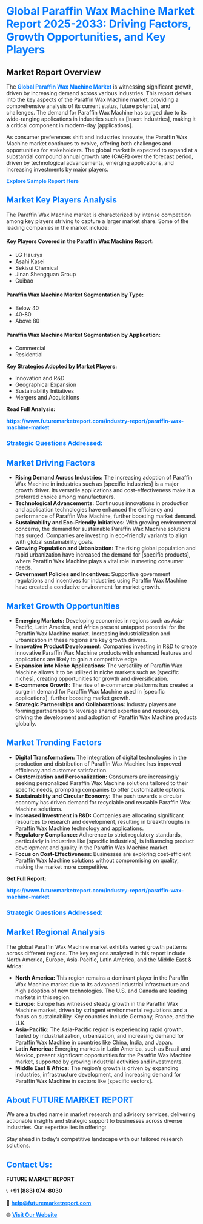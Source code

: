 <h1 style="color: #007BFF;">Global Paraffin Wax Machine Market Report 2025-2033: Driving Factors, Growth Opportunities, and Key Players</h1>

<section id="overview">
<h2>Market Report Overview</h2>
<p>The <a href="https://www.futuremarketreport.com/industry-report/paraffin-wax-machine-market" style="color: #007BFF; text-decoration: none;"><strong>Global Paraffin Wax Machine Market</strong></a> is witnessing significant growth, driven by increasing demand across various industries. This report delves into the key aspects of the Paraffin Wax Machine market, providing a comprehensive analysis of its current status, future potential, and challenges. The demand for Paraffin Wax Machine has surged due to its wide-ranging applications in industries such as [insert industries], making it a critical component in modern-day [applications].</p>
<p>As consumer preferences shift and industries innovate, the Paraffin Wax Machine market continues to evolve, offering both challenges and opportunities for stakeholders. The global market is expected to expand at a substantial compound annual growth rate (CAGR) over the forecast period, driven by technological advancements, emerging applications, and increasing investments by major players.</p>
</section>

<section id="overview">
<p><a href="https://www.futuremarketreport.com/request-sample/reportId=35194" style="color: #007BFF; text-decoration: none;"><strong>Explore Sample Report Here</strong></a></p>
</section>

<section id="key-players">
<h2 style="color: #007BFF;">Market Key Players Analysis</h2>
<p>The Paraffin Wax Machine market is characterized by intense competition among key players striving to capture a larger market share. Some of the leading companies in the market include:</p>
<h4>Key Players Covered in the Paraffin Wax Machine Report:</h4>
<ul><li>LG Hausys</li><li>Asahi Kasei</li><li>Sekisui Chemical</li><li>Jinan Shengquan Group</li><li>Guibao</li></ul>
<h4>Paraffin Wax Machine Market Segmentation by Type:</h4>
<ul><li>Below 40</li><li>40-80</li><li>Above 80</li></ul>

<h4>Paraffin Wax Machine Market Segmentation by Application:</h4>
<ul><li>Commercial</li><li>Residential</li></ul>
<p><strong>Key Strategies Adopted by Market Players:</strong></p>
<ul>
<li>Innovation and R&D</li>
<li>Geographical Expansion</li>
<li>Sustainability Initiatives</li>
<li>Mergers and Acquisitions</li>
</ul>
</section>

<section>
<p><strong>Read Full Analysis: </strong></p><a href="https://www.futuremarketreport.com/industry-report/paraffin-wax-machine-market" style="color: #007BFF; text-decoration: none;"><strong>https://www.futuremarketreport.com/industry-report/paraffin-wax-machine-market</strong></a>
<h3 style="color: #007BFF;">Strategic Questions Addressed:</h3>
</section>

<section id="driving-factors">
<h2 style="color: #007BFF;">Market Driving Factors</h2>
<ul>
<li><strong>Rising Demand Across Industries:</strong> The increasing adoption of Paraffin Wax Machine in industries such as [specific industries] is a major growth driver. Its versatile applications and cost-effectiveness make it a preferred choice among manufacturers.</li>
<li><strong>Technological Advancements:</strong> Continuous innovations in production and application technologies have enhanced the efficiency and performance of Paraffin Wax Machine, further boosting market demand.</li>
<li><strong>Sustainability and Eco-Friendly Initiatives:</strong> With growing environmental concerns, the demand for sustainable Paraffin Wax Machine solutions has surged. Companies are investing in eco-friendly variants to align with global sustainability goals.</li>
<li><strong>Growing Population and Urbanization:</strong> The rising global population and rapid urbanization have increased the demand for [specific products], where Paraffin Wax Machine plays a vital role in meeting consumer needs.</li>
<li><strong>Government Policies and Incentives:</strong> Supportive government regulations and incentives for industries using Paraffin Wax Machine have created a conducive environment for market growth.</li>
</ul>
</section>

<section id="growth-opportunities">
<h2 style="color: #007BFF;">Market Growth Opportunities</h2>
<ul>
<li><strong>Emerging Markets:</strong> Developing economies in regions such as Asia-Pacific, Latin America, and Africa present untapped potential for the Paraffin Wax Machine market. Increasing industrialization and urbanization in these regions are key growth drivers.</li>
<li><strong>Innovative Product Development:</strong> Companies investing in R&D to create innovative Paraffin Wax Machine products with enhanced features and applications are likely to gain a competitive edge.</li>
<li><strong>Expansion into Niche Applications:</strong> The versatility of Paraffin Wax Machine allows it to be utilized in niche markets such as [specific niches], creating opportunities for growth and diversification.</li>
<li><strong>E-commerce Growth:</strong> The rise of e-commerce platforms has created a surge in demand for Paraffin Wax Machine used in [specific applications], further boosting market growth.</li>
<li><strong>Strategic Partnerships and Collaborations:</strong> Industry players are forming partnerships to leverage shared expertise and resources, driving the development and adoption of Paraffin Wax Machine products globally.</li>
</ul>
</section>

<section id="trending-factors">
<h2 style="color: #007BFF;">Market Trending Factors</h2>
<ul>
<li><strong>Digital Transformation:</strong> The integration of digital technologies in the production and distribution of Paraffin Wax Machine has improved efficiency and customer satisfaction.</li>
<li><strong>Customization and Personalization:</strong> Consumers are increasingly seeking personalized Paraffin Wax Machine solutions tailored to their specific needs, prompting companies to offer customizable options.</li>
<li><strong>Sustainability and Circular Economy:</strong> The push towards a circular economy has driven demand for recyclable and reusable Paraffin Wax Machine solutions.</li>
<li><strong>Increased Investment in R&D:</strong> Companies are allocating significant resources to research and development, resulting in breakthroughs in Paraffin Wax Machine technology and applications.</li>
<li><strong>Regulatory Compliance:</strong> Adherence to strict regulatory standards, particularly in industries like [specific industries], is influencing product development and quality in the Paraffin Wax Machine market.</li>
<li><strong>Focus on Cost-Effectiveness:</strong> Businesses are exploring cost-efficient Paraffin Wax Machine solutions without compromising on quality, making the market more competitive.</li>
</ul>
</section>

<section>
<p><strong>Get Full Report: </strong></p><a href="https://www.futuremarketreport.com/industry-report/paraffin-wax-machine-market" style="color: #007BFF; text-decoration: none;"><strong>https://www.futuremarketreport.com/industry-report/paraffin-wax-machine-market</strong></a>
<h3 style="color: #007BFF;">Strategic Questions Addressed:</h3>
</section>


<section id="regional-analysis">
<h2 style="color: #007BFF;">Market Regional Analysis</h2>
<p>The global Paraffin Wax Machine market exhibits varied growth patterns across different regions. The key regions analyzed in this report include North America, Europe, Asia-Pacific, Latin America, and the Middle East & Africa:</p>
<ul>
<li><strong>North America:</strong> This region remains a dominant player in the Paraffin Wax Machine market due to its advanced industrial infrastructure and high adoption of new technologies. The U.S. and Canada are leading markets in this region.</li>
<li><strong>Europe:</strong> Europe has witnessed steady growth in the Paraffin Wax Machine market, driven by stringent environmental regulations and a focus on sustainability. Key countries include Germany, France, and the U.K.</li>
<li><strong>Asia-Pacific:</strong> The Asia-Pacific region is experiencing rapid growth, fueled by industrialization, urbanization, and increasing demand for Paraffin Wax Machine in countries like China, India, and Japan.</li>
<li><strong>Latin America:</strong> Emerging markets in Latin America, such as Brazil and Mexico, present significant opportunities for the Paraffin Wax Machine market, supported by growing industrial activities and investments.</li>
<li><strong>Middle East & Africa:</strong> The region’s growth is driven by expanding industries, infrastructure development, and increasing demand for Paraffin Wax Machine in sectors like [specific sectors].</li>
</ul>
</section>

<footer>
<h2 style="color: #007BFF;">About FUTURE MARKET REPORT</h2>
<p>We are a trusted name in market research and advisory services, delivering actionable insights and strategic support to businesses across diverse industries. Our expertise lies in offering:</p>

<p>Stay ahead in today’s competitive landscape with our tailored research solutions.</p>

<h2 style="color: #007BFF;">Contact Us:</h2>
<p><strong>FUTURE MARKET REPORT</strong></p>
<p>📞 <strong>+91 (883) 074-8030</strong></p>
<p>📧 <strong><a href="mailto:help@futuremarketreport.com" style="color: #007BFF;">help@futuremarketreport.com</a></strong></p>
<p>🌐 <strong><a href="https://www.futuremarketreport.com/" style="color: #007BFF;">Visit Our Website</a></strong></p>
</footer>